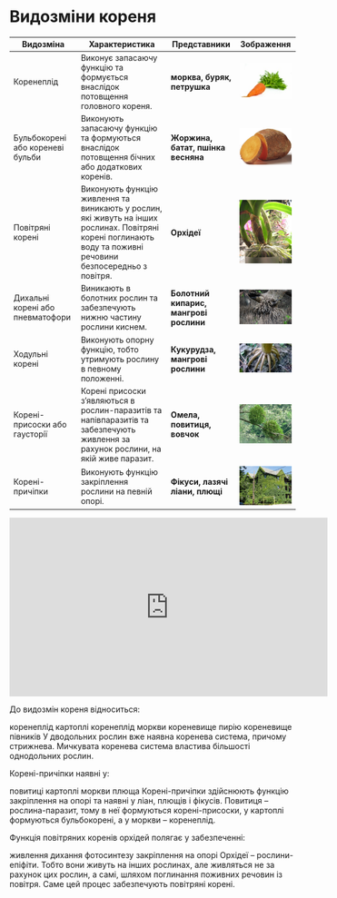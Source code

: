 # Видозмiни кореня

| Видозмiна | Характеристика | Представники | Зображення |
| -- | --- | -- | --- |
| Коренеплід | Виконує запасаючу функцiю та формується внаслiдок потовщення головного кореня. | **морква, буряк, петрушка** | <img src="1.jpg" alt="Морква" width="205"> |
| Бульбокоренi або кореневi бульби | Виконують запасаючу функцiю та формуються внаслiдок потовщення бiчних або додаткових коренiв. | **Жоржина, батат, пшiнка весняна** | <img src="pic6_new.jpg" alt="Бульбокорені" width="205"> |
| Повiтрянi коренi | Виконують функцiю живлення та виникають у рослин, якi живуть на iнших рослинах. Повiтрянi коренi поглинають воду та поживнi речовини безпосередньо з повiтря. | **Орхiдеї** | <img src="pic7_0.jpg" alt="Орхідеї" width="205" > |
| Дихальнi коренi або пневматофори | Виникають в болотних рослин та забезпечують нижню частину рослини киснем. | **Болотний кипарис, мангровi рослини** | <img src="pic8_0.jpg" alt="Болотний кипарис" width="205" > |
| Ходульнi коренi | Виконують опорну функцiю, тобто утримують рослину в певному положеннi. | **Кукурудза, мангровi рослини** | <img src="pic9_0.jpg" alt="Ходульні корені" width="205" > |
| Коренi-присоски або гаусторiї | Коренi присоски з’являються в рослин-паразитiв та напiвпаразитiв та забезпечують живлення за рахунок рослини, на якiй живе паразит. | **Омела, повитиця, вовчок** | <img src="pic11_new.jpg" alt="Омела" width="205" > |
| Коренi-причiпки | Виконують функцiю закрiплення рослини на певнiй опорi. | **Фiкуси, лазячi лiани, плющi** |<img src="pic12_0.jpg" alt="Омела" width="205" > |

<div class="fluidMedia">
<iframe align="center" width="560" height="315" src="https://www.youtube.com/embed/Foj6jIDb5Ho" frameborder="0" allowfullscreen></iframe>
 <br>
</div>
<div class="popup">
</div>

<quiz correctLabel="correct" incorrectLabel="incorrect" checkLabel="check">
    <question text="">
        <p>До видозмін кореня відноситься:</p>
        <answer>коренеплід картоплі</answer>
        <answer correct>коренеплід моркви </answer>
        <answer>кореневище пирію</answer>
        <answer>кореневище півників</answer>
        <explanation>
        У дводольних рослин вже наявна коренева система, причому стрижнева. Мичкувата коренева система властива більшості однодольних рослин.
        </explanation>
    </question>
    <question text="">
        <p>Корені-причіпки наявні у:</p>
        <answer>повитиці</answer>
        <answer>картоплі</answer>
        <answer>моркви</answer>
        <answer correct>плюща</answer>
        <explanation>
        Корені-причіпки здійснюють функцію закріплення на опорі та наявні у ліан, плющів і фікусів. Повитиця – рослина-паразит, тому в неї формуються корені-присоски, у картоплі формуються бульбокорені, а у моркви – коренеплід.
        </explanation>
    </question>
    <question text="">
        <p>Функція повітряних коренів орхідей полягає у забезпеченні:</p>
        <answer correct>живлення</answer>
        <answer>дихання</answer>
        <answer>фотосинтезу</answer>
        <answer>закріплення на опорі</answer>
        <explanation>
        Орхідеї – рослини-епіфіти. Тобто вони живуть на інших рослинах, але живляться не за рахунок цих рослин, а самі, шляхом поглинання поживних речовин із повітря. Саме цей процес забезпечують повітряні корені.
        </explanation>
    </question>
</quiz>